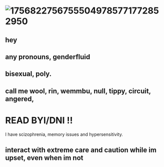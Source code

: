 # ![17568227567555049785771772852950](https://github.com/user-attachments/assets/fcf39fc9-b543-4d29-8fde-26db818c4c93)

## hey

## 

## any pronouns, genderfluid 
##
## bisexual, poly.

## call me wool, rin, wemmbu, null, tippy, circuit, angered, 


# READ BYI/DNI !!
I have scizophrenia, memory issues and hypersensitivity. 
## interact with extreme care and caution while im upset, even when im not



